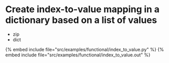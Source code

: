 # Create index-to-value mapping in a dictionary based on a list of values

* zip
* dict

{% embed include file="src/examples/functional/index_to_value.py" %}
{% embed include file="src/examples/functional/index_to_value.out" %}



